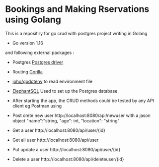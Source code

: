 # Bookings and Making Rservations using Golang

This is a repositiry for go crud with postgres project writing in Golang 

- Go version 1.16

and following external packages :

- Postgres [Postgres driver](https://github.com/lib/pq)
- Routing [Gorilla](https://github.com/gorilla/mux) 
- [joho/godotenv](https://github.com/joho/godotenv) to read environment file  
- [ElephantSQL](https://www.elephantsql.com/) Used to set up the Postgres database

- After starting the app, the CRUD methods could be tested by any API client eg Postman using

- Post crete new user http://localhost:8080/api/newuser with a jason object "name":"string, "age": int, "location": "string"

- Get a user http://localhost:8080/api/user/{id}

- Get all user http://localhost:8080/api/user

- Put update a user http://localhost:8080/api/user/{id}

- Delete a user http://localhost:8080/api/deleteuser/{id}